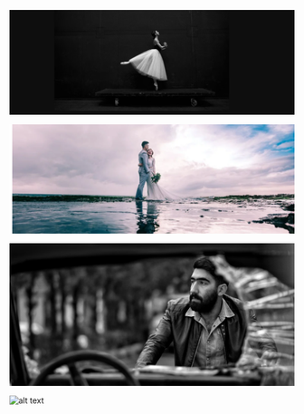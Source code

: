 ![alt text](image.png)






![alt text](image-7.png)

![alt text](image-3.png)

![alt text](image-1.png)